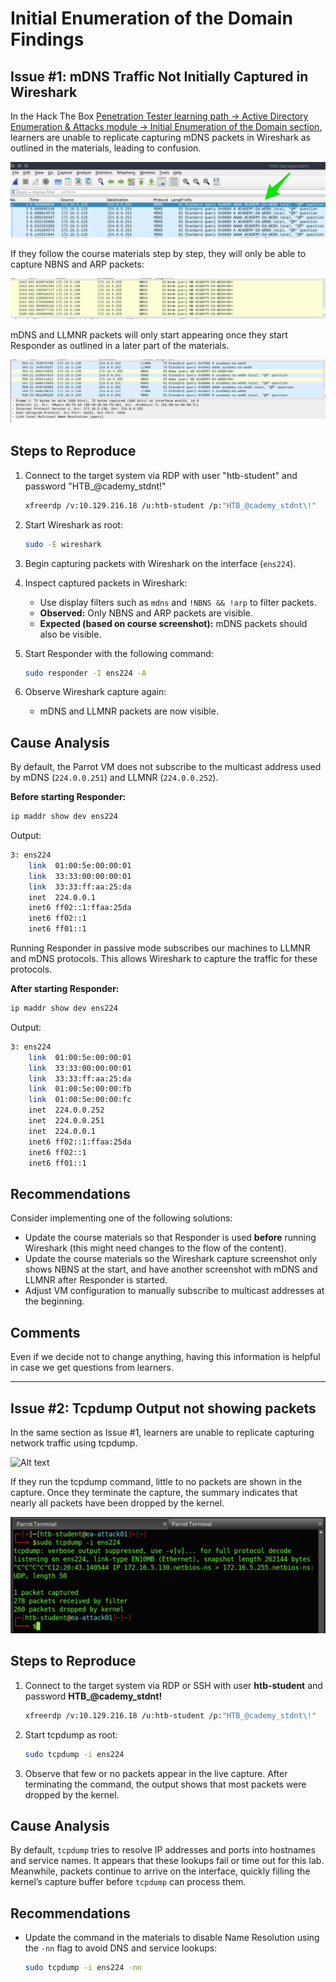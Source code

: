 # Initial Enumeration of the Domain Findings

## Issue #1: mDNS Traffic Not Initially Captured in Wireshark

In the Hack The Box [Penetration Tester learning path -> Active Directory Enumeration & Attacks module -> Initial Enumeration of the Domain section](https://academy.hackthebox.com/module/143/section/1265), learners are unable to replicate capturing mDNS packets in Wireshark as outlined in the materials, leading to confusion.

![Alt text](./images/ea-wireshark-mdns.webp?raw=true "Hack The Box Wireshark Screenshot")

If they follow the course materials step by step, they will only be able to capture NBNS and ARP packets:

![Alt text](./images/NBNS-traffic.png?raw=true "Hack The Box Wireshark Screenshot")

mDNS and LLMNR packets will only start appearing once they start Responder as outlined in a later part of the materials.

![Alt text](./images/full-traffic.png?raw=true "Hack The Box Wireshark Screenshot")

## Steps to Reproduce

1. Connect to the target system via RDP with user "htb-student" and password "HTB_@cademy_stdnt!"

   ```bash
   xfreerdp /v:10.129.216.18 /u:htb-student /p:"HTB_@cademy_stdnt\!"
   ```

2. Start Wireshark as root:

   ```bash
   sudo -E wireshark
   ```

3. Begin capturing packets with Wireshark on the interface (`ens224`).

4. Inspect captured packets in Wireshark:
   - Use display filters such as `mdns` and `!NBNS && !arp` to filter packets.
   - **Observed:** Only NBNS and ARP packets are visible.
   - **Expected (based on course screenshot):** mDNS packets should also be visible.

5. Start Responder with the following command:

   ```bash
   sudo responder -I ens224 -A
   ```

6. Observe Wireshark capture again:
   - mDNS and LLMNR packets are now visible.

## Cause Analysis

By default, the Parrot VM does not subscribe to the multicast address used by mDNS (`224.0.0.251`) and LLMNR (`224.0.0.252`).

**Before starting Responder:**

```bash
ip maddr show dev ens224
```

Output:

```bash
3: ens224
    link  01:00:5e:00:00:01
    link  33:33:00:00:00:01
    link  33:33:ff:aa:25:da
    inet  224.0.0.1
    inet6 ff02::1:ffaa:25da
    inet6 ff02::1
    inet6 ff01::1
```

Running Responder in passive mode subscribes our machines to LLMNR and mDNS protocols. This allows Wireshark to capture the traffic for these protocols.

**After starting Responder:**

```bash
ip maddr show dev ens224
```

Output:

```bash
3: ens224
    link  01:00:5e:00:00:01
    link  33:33:00:00:00:01
    link  33:33:ff:aa:25:da
    link  01:00:5e:00:00:fb
    link  01:00:5e:00:00:fc
    inet  224.0.0.252
    inet  224.0.0.251
    inet  224.0.0.1
    inet6 ff02::1:ffaa:25da
    inet6 ff02::1
    inet6 ff01::1
```

## Recommendations

Consider implementing one of the following solutions:

- Update the course materials so that Responder is used **before** running Wireshark (this might need changes to the flow of the content).
- Update the course materials so the Wireshark capture screenshot only shows NBNS at the start, and have another screenshot with mDNS and LLMNR after Responder is started.
- Adjust VM configuration to manually subscribe to multicast addresses at the beginning.

## Comments

Even if we decide not to change anything, having this information is helpful in case we get questions from learners.

---

## Issue #2: Tcpdump Output not showing packets

In the same section as Issue #1, learners are unable to replicate capturing network traffic using tcpdump. 

![Alt text](./images/tcpdump-example.png?raw=true "Hack The Box Tcpdump Screenshot")

If they run the tcpdump command, little to no packets are shown in the capture. Once they terminate the capture, the summary indicates that nearly all packets have been dropped by the kernel.

![Alt text](./images/tcpdump-actual.png?raw=true "Actual Tcpdump Screenshot")

## Steps to Reproduce

1. Connect to the target system via RDP or SSH with user **htb-student** and password **HTB_@cademy_stdnt!**  
   ```bash
   xfreerdp /v:10.129.216.18 /u:htb-student /p:"HTB_@cademy_stdnt\!"
   ```
   
2. Start tcpdump as root:
   ```bash
   sudo tcpdump -i ens224
   ```
   
3. Observe that few or no packets appear in the live capture. After terminating the command, the output shows that most packets were dropped by the kernel.

## Cause Analysis

By default, `tcpdump` tries to resolve IP addresses and ports into hostnames and service names. It appears that these lookups fail or time out for this lab. Meanwhile, packets continue to arrive on the interface, quickly filling the kernel’s capture buffer before `tcpdump` can process them. 

## Recommendations

- Update the command in the materials to disable Name Resolution  using the `-nn` flag to avoid DNS and service lookups:
  ```bash
  sudo tcpdump -i ens224 -nn
  ```
